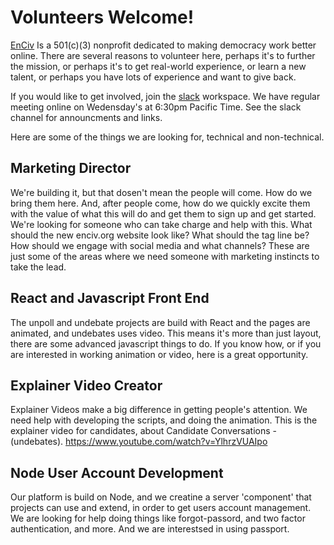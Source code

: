 # Volunteers Welcome!
[EnCiv](http://enciv.org) Is a 501(c)(3) nonprofit dedicated to making democracy work better online. There are several reasons to volunteer here, perhaps it's to further the mission, or perhaps it's to get real-world experience, or learn a new talent, or perhaps you have lots of experience and want to give back.

If you would like to get involved, join the [slack](https://enciv.slack.com) workspace.  We have regular meeting online on Wedensday's at 6:30pm Pacific Time.  See the slack channel for announcments and links.

Here are some of the things we are looking for, technical and non-technical.

## Marketing Director
We're building it, but that dosen't mean the people will come.  How do we bring them here.  And, after people come, how do we quickly excite them with the value of what this will do and get them to sign up and get started. We're looking for someone who can take charge and help with this. What should the new enciv.org website look like? What should the tag line be? How should we engage with social media and what channels? These are just some of the areas where we need someone with marketing instincts to take the lead. 

## React and Javascript Front End
The unpoll and undebate projects are build with React and the pages are animated, and undebates uses video. This means it's more than just layout, there are some advanced javascript things to do.  If you know how, or if you are interested in working animation or video, here is a great opportunity.

## Explainer Video Creator 
Explainer Videos make a big difference in getting people's attention.  We need help with developing the scripts, and doing the animation.  This is the explainer video for candidates, about Candidate Conversations - (undebates). https://www.youtube.com/watch?v=YlhrzVUAIpo

## Node User Account Development
Our platform is build on Node, and we creatine a server 'component' that projects can use and extend, in order to get users account management.  We are looking for help doing things like forgot-passord, and two factor authentication, and more.  And we are interestsed in using passport. 
